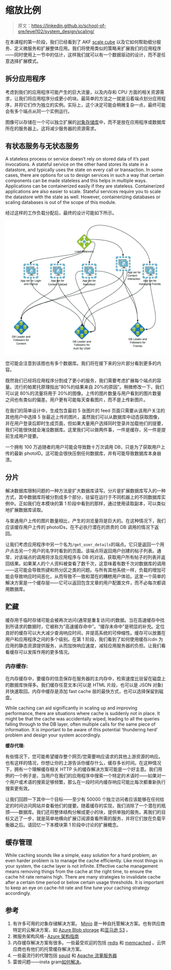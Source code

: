# 缩放比例

> 原文：<https://linkedin.github.io/school-of-sre/level102/system_design/scaling/>

在本课程的第一阶段，我们已经看到了 AKF [scale cube](https://akfpartners.com/growth-blog/scale-cube) 以及它如何帮助细分服务、定义微服务和扩展整体应用。我们将使用类似的策略来扩展我们的应用程序——同时使用上一节中的估计，这样我们就可以有一个数据驱动的设计，而不是任意选择扩展模式。

## 拆分应用程序

考虑到我们的应用程序可能产生的巨大流量，以及内存和 CPU 方面的相关资源需求，让我们将应用程序分成更小的块。最简单的方法之一就是沿着端点划分应用程序，并将它们作为独立的实例。实际上，这个决定可能会稍微复杂一点，最终可能会有多个端点从同一个实例运行。

图像可以存储在一个可以独立扩展的[对象存储库](https://en.wikipedia.org/wiki/Object_storage)中，而不是放在应用程序或数据库所在的服务器上。这将减少服务器的资源需求。

## 有状态服务与无状态服务

A stateless process or service doesn’t rely on stored data of it’s past invocations. A stateful service on the other hand stores its state in a datastore, and typically uses the state on every call or transaction. In some cases, there are options for us to design services in such a way that certain components can be made stateless and this helps in multiple ways. Applications can be containerized easily if they are stateless. Containerized applications are also easier to scale. Stateful services require you to scale the datastore with the state as well. However, containerizing databases or scaling databases is out of the scope of this module.

经过这样的工作负载分配后，最终的设计可能如下所示。

![Microservices diagram](img/43fe8db0f503d007c178245a0a5a57f4.png)

您可能会注意到该图也有多个数据库。我们将在接下来的分片部分看到更多的内容。

既然我们已经将应用程序分割成了更小的服务，我们需要考虑扩展每个端点的容量。流行的帕累托原理指出“80%的结果来自 20%的原因”。稍微修改一下，我们可以说 80%的流量将用于 20%的图像。上传的图片数量与用户看到的图片数量之间也有类似的偏差。用户更有可能每天查看图片，而不是上传新图片。

在我们的简单设计中，生成包含最初 5 张图片的 feed 页面只需要从该用户关注的其他用户中选择 5 张最近上传的图片。虽然我们可以从数据库中动态获取图像，并在用户登录后即时生成页面，但如果大量用户选择同时登录并加载他们的提要，我们可能很快就会淹没数据库。这里我们可以做两件事，一件是缓存，另一件是提前生成用户提要。

一个拥有 100 万追随者的用户可能会导致数十万次调用 DB，只是为了获取用户上传的最新 photoID。这可能会很快压倒任何数据库，并有可能导致数据库本身崩溃。

## 分片

解决数据库限制问题的一种方法是扩大数据库读写。分片是扩展数据库写入的一种方式，其中数据库将被分割成多个部分，驻留在运行于不同机器上的不同数据库实例中。正如我们在本模块的第 1 阶段中看到的那样，通过使用读取副本，可以类似地扩展数据库读取。

与普通用户上传的图片数量相比，产生的浏览量将是巨大的。在这种情况下，我们应该缓存用户上传的 photoIDs，在不必执行潜在的昂贵的 DB 调用的情况下返回。

让我们考虑应用程序中另一个名为`/get_user_details`的端点。它只是返回一个用户点击另一个用户的名字时看到的页面。该端点将返回用户创建的帖子列表。通常，对该端点的调用将涉及应用程序与 DB 的对话，获取用户所有帖子的列表并返回结果。如果某人的个人资料被查看了数千次，这意味着有数千次对数据库的调用——这可能会导致热键和热分区之类的问题。与所有其他系统一样，负载的增加可能会导致响应时间恶化，从而导致不一致和潜在的糟糕用户体验。这里一个简单的解决方案是一个缓存层——它可以返回包含文章的用户配置文件，而不必每次都调用数据库。

## 贮藏

缓存用于临时存储可能会被再次访问(通常是重复访问)的数据。当在高速缓存中找到所请求的数据时，它被称为“高速缓存命中”。“缓存未命中”是明显的补充。定位良好的缓存可以大大减少查询响应时间，并提高系统的可伸缩性。缓存可以放置在用户和应用程序之间的多个级别。在第 1 阶段，我们看到了如何使用缓存/cdn 为应用的静态资源提供服务，从而加快响应速度，减轻应用服务器的负担。让我们看看缓存可以发挥作用的更多情况。

### 内存缓存:

在内存缓存中，要缓存的信息保存在服务器的主内存中，检索速度比驻留在磁盘上的数据库快得多。我们缓存任意文本(可以是 HTML 片段，也可以是 JSON 对象)并快速取回。内存中缓存是添加 fast cache 层的最快方式，也可以选择保留到磁盘。

While caching can aid significantly in scaling up and improving performance, there are situations where cache is suddenly not in place. It might be that the cache was accidentally wiped, leading to all the queries falling through to the DB layer, often multiple calls for the same piece of information. It is important to be aware of this potential ‘thundering herd’ problem and design your system accordingly.

**缓存代理:**

有些情况下，您可能希望缓存整个网页/您需要响应请求的其他上游资源的响应。也有这样的情况，你想让你的上游告诉你缓存什么，缓存多长时间。在这种情况下，拥有一个理解缓存相关 HTTP 头的缓存解决方案可能是一个好主意。我们用例的一个例子是，当用户在我们的应用程序中搜索一个特定的术语时——如果对一个用户或术语的搜索足够频繁，那么在一段时间内缓存响应可能比每次都重新执行搜索更有效。

让我们回顾一下其中一个目标——至少有 50000 个独立访问者应该能够在任何给定的时间访问网站并查看他们的提要。随着缓存的实现，我们消除了一个潜在的瓶颈——数据库。我们还将整体结构分解成更小的块，提供单独的服务。离我们的目标又近了一步，就是简单地横向扩展订阅源查看所需的服务，并将它们放在负载平衡器之后。请回忆一下本模块第 1 阶段中讨论的扩展概念。

## 缓存管理

While caching sounds like a simple, easy solution for a hard problem, an even harder problem is to manage the cache efficiently. Like most things in your system, the cache layer is not infinite. Effective cache management means removing things from the cache at the right time, to ensure the cache hit rate remains high. There are many strategies to invalidate cache after a certain time period or below certain usage thresholds. It is important to keep an eye on cache-hit rate and fine tune your caching strategy accordingly.

## 参考

1.  有许多可用的对象存储解决方案。 [Minio](https://github.com/minio/minio) 是一种自托管解决方案。也有供应商特定的云解决方案，如 [Azure Blob storage](https://docs.microsoft.com/en-us/azure/storage/blobs/storage-blobs-introduction) 和[亚马逊 S3](https://docs.aws.amazon.com/AmazonS3/latest/userguide/Welcome.html) 。
2.  微服务架构风格- [Azure 架构指南](https://docs.microsoft.com/en-us/azure/architecture/guide/architecture-styles/microservices)
3.  内存缓存解决方案有很多。一些最受欢迎的包括 [redis](https://redis.io) 和 [memcached](https://memcached.org) 。云供应商也有他们的托管缓存解决方案。
4.  一些最流行的代理包括 [squid](https://www.squid-cache.org) 和 [Apache 流量服务器](https://trafficserver.apache.org)
5.  雷兽问题——insta gram[如何解决](https://instagram-engineering.com/thundering-herds-promises-82191c8af57d)。